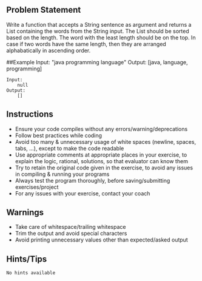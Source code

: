 ## Problem Statement
Write a function that accepts a String sentence as argument and returns a List<String> containing the words from the String input. The List should be sorted based on the length. The word with the least length should be on the top. In case if two words have the same length, then they are arranged alphabatically in ascending order.

##Example
	Input:
		"java programming language"
	Output:
		[java, language, programming]

	Input:
		null
	Output:
		[]
		

## Instructions
- Ensure your code compiles without any errors/warning/deprecations 
- Follow best practices while coding
- Avoid too many & unnecessary usage of white spaces (newline, spaces, tabs, ...), except to make the code readable
- Use appropriate comments at appropriate places in your exercise, to explain the logic, rational, solutions, so that evaluator can know them  
- Try to retain the original code given in the exercise, to avoid any issues in compiling & running your programs
- Always test the program thoroughly, before saving/submitting exercises/project
- For any issues with your exercise, contact your coach

## Warnings
- Take care of whitespace/trailing whitespace
- Trim the output and avoid special characters
- Avoid printing unnecessary values other than expected/asked output

## Hints/Tips
	No hints available